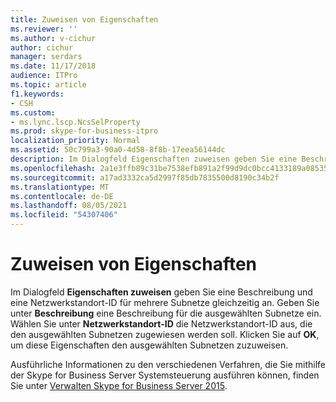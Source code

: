 ```yaml
---
title: Zuweisen von Eigenschaften
ms.reviewer: ''
ms.author: v-cichur
author: cichur
manager: serdars
ms.date: 11/17/2018
audience: ITPro
ms.topic: article
f1.keywords:
- CSH
ms.custom:
- ms.lync.lscp.NcsSelProperty
ms.prod: skype-for-business-itpro
localization_priority: Normal
ms.assetid: 50c799a3-90a0-4d58-8f8b-17eea56144dc
description: Im Dialogfeld Eigenschaften zuweisen geben Sie eine Beschreibung und eine Netzwerkstandort-ID für mehrere Subnetze gleichzeitig an. Geben Sie unter Beschreibung eine Beschreibung für die ausgewählten Subnetze ein. Wählen Sie unter Netzwerkstandort-ID die Netzwerkstandort-ID aus, die den ausgewählten Subnetzen zugewiesen werden soll. Klicken Sie auf OK, um diese Eigenschaften den ausgewählten Subnetzen zuzuweisen.
ms.openlocfilehash: 2a1e3ffb89c31be7538efb891a2f99d9dc0bcc4133189a085356aa08c6670997
ms.sourcegitcommit: a17ad3332ca5d2997f85db7835500d8190c34b2f
ms.translationtype: MT
ms.contentlocale: de-DE
ms.lasthandoff: 08/05/2021
ms.locfileid: "54307406"
---
```

# <a name="assign-properties"></a>Zuweisen von Eigenschaften
 
Im Dialogfeld **Eigenschaften zuweisen** geben Sie eine Beschreibung und eine Netzwerkstandort-ID für mehrere Subnetze gleichzeitig an. Geben Sie unter **Beschreibung** eine Beschreibung für die ausgewählten Subnetze ein. Wählen Sie unter **Netzwerkstandort-ID** die Netzwerkstandort-ID aus, die den ausgewählten Subnetzen zugewiesen werden soll. Klicken Sie auf **OK**, um diese Eigenschaften den ausgewählten Subnetzen zuzuweisen.
  
Ausführliche Informationen zu den verschiedenen Verfahren, die Sie mithilfe der Skype for Business Server Systemsteuerung ausführen können, finden Sie unter [Verwalten Skype for Business Server 2015](../../manage/manage.md).
  

